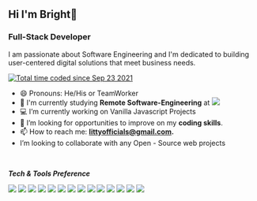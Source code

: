 ## Hi I'm Bright👋


### Full-Stack Developer

I am passionate about Software Engineering and I'm dedicated to building user-centered digital solutions that meet business needs. 

<a href="https://wakatime.com/@7b7ed87e-b30a-4811-b661-c6b3680ee5fa"><img src="https://wakatime.com/badge/user/7b7ed87e-b30a-4811-b661-c6b3680ee5fa.svg" alt="Total time coded since Sep 23 2021" /></a>

- 😄 Pronouns: He/His or TeamWorker
- 🔭 I'm currently studying **Remote Software-Engineering** at [![](https://img.shields.io/badge/Microverse-blueviolet)](https://www.microverse.org/?grsf=c38nvm/)
- 💻 I’m currently working on Vanilla Javascript Projects
- 🤔 I’m looking for opportunities to improve on my **coding skills**. 
- 📫 How to reach me: **littyofficials@gmail.com.**
- I’m looking to collaborate with any Open - Source web projects

<br>

**_Tech & Tools Preference_**

<img src = "https://img.shields.io/badge/-HTML5-E34F26?style=flat&logo=html5&logoColor=white"> <img src = "https://img.shields.io/badge/-CSS3-1572B6?style=flat&logo=css3&logoColor=white">
<img src="https://img.shields.io/badge/-Bootstrap-563D7C?style=flat&logo=bootstrap&logoColor=white">
<img src="https://img.shields.io/badge/-JavaScript-eed718?style=flat&logo=javascript&logoColor=ffffff">
<img src="https://img.shields.io/badge/-Node.js-3C873A?style=flat&logo=Node.js&logoColor=white">
<img src="https://img.shields.io/badge/-MongoDB-4DB33D?style=flat&logo=mongodb&logoColor=FFFFFF">
<img src="https://img.shields.io/badge/express.js-%23404d59.svg?style=flat&logo=express&logoColor=%2361DAFB">
<img src="http://img.shields.io/badge/-Git-F1502F?style=flat&logo=git&logoColor=FFFFFF">
<img src="http://img.shields.io/badge/Git-GitBash-black?style=flat&logo=git&logoColor=white">
<img src="http://img.shields.io/badge/-Github-000000?style=flat&logo=github&logoColor=FFFFFF">
<img src="http://img.shields.io/badge/-VS%20Code-007ACC?style=flat&logo=visual%20studio%20code&logoColor=white">
<img src="http://img.shields.io/badge/-Heroku-430098?style=flat&logo=heroku&logoColor=white">
<img src="https://img.shields.io/badge/Canva-%2300C4CC.svg?style=flat&logo=Canva&logoColor=white">
<img src="https://img.shields.io/badge/figma-%23F24E1E.svg?style=flat&logo=figma&logoColor=white">